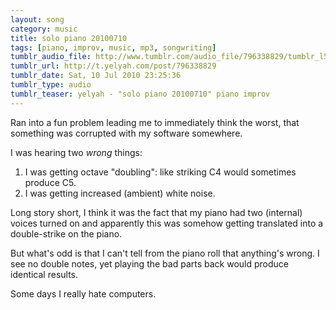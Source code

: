 ```yaml
---
layout: song
category: music
title: solo piano 20100710
tags: [piano, improv, music, mp3, songwriting]
tumblr_audio_file: http://www.tumblr.com/audio_file/796338829/tumblr_l5dlmo4lqP1qzo4ep
tumblr_url: http://t.yelyah.com/post/796338829
tumblr_date: Sat, 10 Jul 2010 23:25:36
tumblr_type: audio
tumblr_teaser: yelyah - "solo piano 20100710" piano improv
---
```

Ran into a fun problem leading me to immediately think the worst, that something was corrupted with my software somewhere.

I was hearing two *wrong* things:

1. I was getting octave "doubling": like striking C4 would sometimes produce C5.
1. I was getting increased (ambient) white noise.

Long story short, I think it was the fact that my piano had two (internal) voices turned on and apparently this was somehow getting translated into a double-strike on the piano.

But what's odd is that I can't tell from the piano roll that anything's wrong. I see no double notes, yet playing the bad parts back would produce identical results.

Some days I really hate computers.

